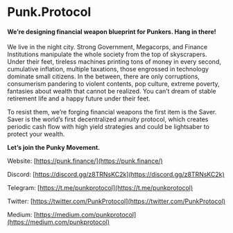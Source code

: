 # Punk.Protocol

#### We’re designing financial weapon blueprint for Punkers. Hang in there!

We live in the night city. Strong Government, Megacorps, and Finance Institutions manipulate the whole society from the top of skyscrapers. Under their feet, tireless machines printing tons of money in every second, cumulative inflation, multiple taxations, those engrossed in technology dominate small citizens. In the between, there are only corruptions, consumerism pandering to violent contents, pop culture, extreme poverty, fantasies about wealth that cannot be realized. You can’t dream of stable retirement life and a happy future under their feet.

To resist them, we’re forging financial weapons the first item is the Saver. Saver is the world’s first decentralized annuity protocol, which creates periodic cash flow with high yield strategies and could be lightsaber to protect your wealth.

**Let’s join the Punky Movement.**

Website: [https://punk.finance/](https://punk.finance/)

Discord: [https://discord.gg/z8TRNsKC2k](https://discord.gg/z8TRNsKC2k)

Telegram: [https://t.me/punkprotocol](https://t.me/punkprotocol)

Twitter: [https://twitter.com/PunkProtocol](https://twitter.com/PunkProtocol)

Medium: [https://medium.com/punkprotocol](https://medium.com/punkprotocol)